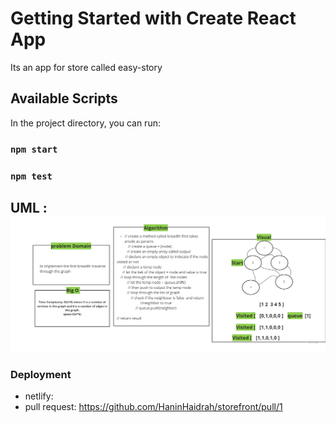 # Getting Started with Create React App

Its an app for store called easy-story
## Available Scripts

In the project directory, you can run:

### `npm start`


### `npm test`


## UML : ![img](uml.jpg)


### Deployment
- netlify: 
- pull request: https://github.com/HaninHaidrah/storefront/pull/1 



